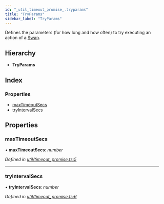 ```yaml
---
id: "_util_timeout_promise_.tryparams"
title: "TryParams"
sidebar_label: "TryParams"
---
```


Defines the parameters (for how long and how often) to try executing an action of a [Swap](../classes/_swap_.swap.md).

## Hierarchy

* **TryParams**

## Index

### Properties

* [maxTimeoutSecs](_util_timeout_promise_.tryparams.md#maxtimeoutsecs)
* [tryIntervalSecs](_util_timeout_promise_.tryparams.md#tryintervalsecs)

## Properties

###  maxTimeoutSecs

• **maxTimeoutSecs**: *number*

*Defined in [util/timeout_promise.ts:5](https://github.com/comit-network/comit-js-sdk/blob/d75521e/src/util/timeout_promise.ts#L5)*

___

###  tryIntervalSecs

• **tryIntervalSecs**: *number*

*Defined in [util/timeout_promise.ts:6](https://github.com/comit-network/comit-js-sdk/blob/d75521e/src/util/timeout_promise.ts#L6)*
